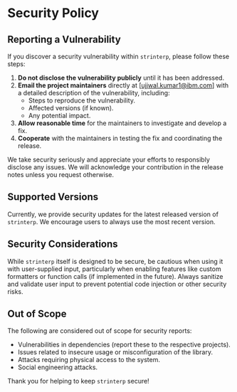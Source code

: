 # Security Policy

## Reporting a Vulnerability

If you discover a security vulnerability within `strinterp`, please follow these steps:

1.  **Do not disclose the vulnerability publicly** until it has been addressed.
2.  **Email the project maintainers** directly at [ujjwal.kumar1@ibm.com] with a detailed description of the vulnerability, including:
    -   Steps to reproduce the vulnerability.
    -   Affected versions (if known).
    -   Any potential impact.
3.  **Allow reasonable time** for the maintainers to investigate and develop a fix.
4.  **Cooperate** with the maintainers in testing the fix and coordinating the release.

We take security seriously and appreciate your efforts to responsibly disclose any issues. We will acknowledge your contribution in the release notes unless you request otherwise.

## Supported Versions

Currently, we provide security updates for the latest released version of `strinterp`. We encourage users to always use the most recent version.

## Security Considerations

While `strinterp` itself is designed to be secure, be cautious when using it with user-supplied input, particularly when enabling features like custom formatters or function calls (if implemented in the future).  Always sanitize and validate user input to prevent potential code injection or other security risks.

## Out of Scope

The following are considered out of scope for security reports:

-   Vulnerabilities in dependencies (report these to the respective projects).
-   Issues related to insecure usage or misconfiguration of the library.
-   Attacks requiring physical access to the system.
-   Social engineering attacks.

Thank you for helping to keep `strinterp` secure!
